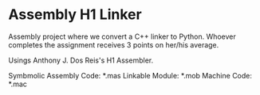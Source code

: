 # Assembly H1 Linker
Assembly project where we convert a C++ linker to Python.  Whoever completes the assignment receives 3 points on her/his average.

Usings Anthony J. Dos Reis's H1 Assembler.

Symbmolic Assembly Code: *.mas
Linkable Module: *.mob
Machine Code: *.mac
